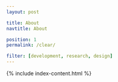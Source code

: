```yaml
---
layout: post

title: About
navtitle: About

position: 1
permalink: /clear/

filter: [development, research, design]
---
```


{% include index-content.html %}